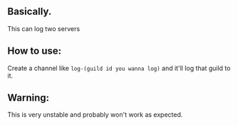 ## Basically.
This can log two servers

## How to use:
  Create a channel like ``log-(guild id you wanna log)``
  and it'll log that guild to it.
  
## Warning:
  This is very unstable and probably won't work as expected.
